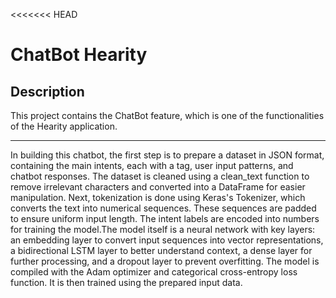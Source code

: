 <<<<<<< HEAD
# ChatBot Hearity


## Description

This project contains the ChatBot feature, which is one of the functionalities of the Hearity application.

---

In building this chatbot, the first step is to prepare a dataset in JSON format, containing the main intents, each with a tag, user input patterns, and chatbot responses. The dataset is cleaned using a clean_text function to remove irrelevant characters and converted into a DataFrame for easier manipulation. Next, tokenization is done using Keras's Tokenizer, which converts the text into numerical sequences. These sequences are padded to ensure uniform input length. The intent labels are encoded into numbers for training the model.The model itself is a neural network with key layers: an embedding layer to convert input sequences into vector representations, a bidirectional LSTM layer to better understand context, a dense layer for further processing, and a dropout layer to prevent overfitting. The model is compiled with the Adam optimizer and categorical cross-entropy loss function. It is then trained using the prepared input data.





